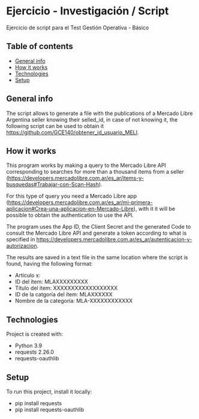 # Ejercicio - Investigación / Script
Ejercicio de script para el Test Gestión Operativa - Básico

## Table of contents
* [General info](#general-info)
* [How it works](#how-it-works)
* [Technologies](#technologies)
* [Setup](#setup)

## General info
The script allows to generate a file with the publications of a Mercado Libre Argentina seller knowing their selled_id, in case of not knowing it, the following script can be used to obtain it https://github.com/GCE140/obtener_id_usuario_MELI.

## How it works
This program works by making a query to the Mercado Libre API corresponding to searches for more than a thousand items from a seller (https://developers.mercadolibre.com.ar/es_ar/items-y-busquedas#Trabajar-con-Scan-Hash).

For this type of query you need a Mercado Libre app (https://developers.mercadolibre.com.ar/es_ar/mi-primera-aplicacion#Crea-una-aplicacion-en-Mercado-Libre), with it it will be possible to obtain the authentication to use the API.

The program uses the App ID, the Client Secret and the generated Code to consult the Mercado Libre API and generate a token according to what is specified in https://developers.mercadolibre.com.ar/es_ar/autenticacion-y-autorizacion.

The results are saved in a text file in the same location where the script is found, having the following format:

* Artículo x: 
* ID del ítem: MLAXXXXXXXXX 
* Título del ítem: XXXXXXXXXXXXXXXXXX 
* ID de la catgoría del ítem: MLAXXXXXX 
* Nombre de la categoría: MLA-XXXXXXXXXXXX
	
## Technologies
Project is created with:
* Python 3.9
* requests 2.26.0
* requests-oauthlib
	
## Setup
To run this project, install it locally:

* pip install requests
* pip install requests-oauthlib
